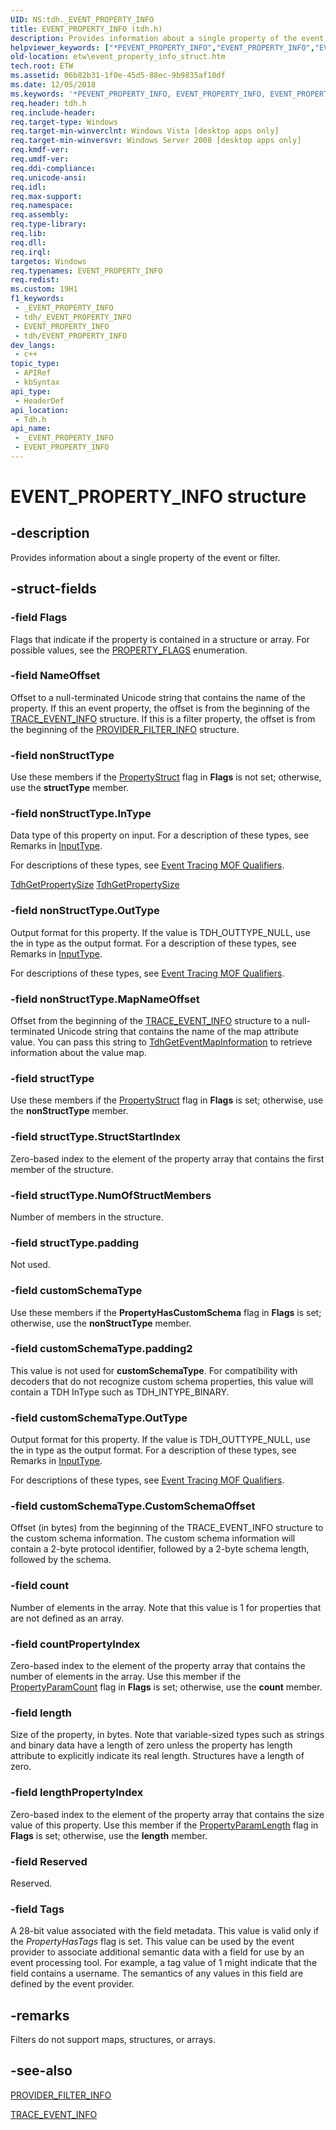 ```yaml
---
UID: NS:tdh._EVENT_PROPERTY_INFO
title: EVENT_PROPERTY_INFO (tdh.h)
description: Provides information about a single property of the event or filter.
helpviewer_keywords: ["*PEVENT_PROPERTY_INFO","EVENT_PROPERTY_INFO","EVENT_PROPERTY_INFO structure [ETW]","etw.event_property_info_struct","tdh.event_property_info_struct","tdh/EVENT_PROPERTY_INFO"]
old-location: etw\event_property_info_struct.htm
tech.root: ETW
ms.assetid: 06b82b31-1f0e-45d5-88ec-9b9835af10df
ms.date: 12/05/2018
ms.keywords: '*PEVENT_PROPERTY_INFO, EVENT_PROPERTY_INFO, EVENT_PROPERTY_INFO structure [ETW], etw.event_property_info_struct, tdh.event_property_info_struct, tdh/EVENT_PROPERTY_INFO'
req.header: tdh.h
req.include-header: 
req.target-type: Windows
req.target-min-winverclnt: Windows Vista [desktop apps only]
req.target-min-winversvr: Windows Server 2008 [desktop apps only]
req.kmdf-ver: 
req.umdf-ver: 
req.ddi-compliance: 
req.unicode-ansi: 
req.idl: 
req.max-support: 
req.namespace: 
req.assembly: 
req.type-library: 
req.lib: 
req.dll: 
req.irql: 
targetos: Windows
req.typenames: EVENT_PROPERTY_INFO
req.redist: 
ms.custom: 19H1
f1_keywords:
 - _EVENT_PROPERTY_INFO
 - tdh/_EVENT_PROPERTY_INFO
 - EVENT_PROPERTY_INFO
 - tdh/EVENT_PROPERTY_INFO
dev_langs:
 - c++
topic_type:
 - APIRef
 - kbSyntax
api_type:
 - HeaderDef
api_location:
 - Tdh.h
api_name:
 - _EVENT_PROPERTY_INFO
 - EVENT_PROPERTY_INFO
---
```


# EVENT_PROPERTY_INFO structure


## -description

Provides information about a single property of the event or filter.

## -struct-fields

### -field Flags

Flags that indicate if the property is contained in a structure or array. For possible values, see the <a href="/windows/desktop/api/tdh/ne-tdh-property_flags">PROPERTY_FLAGS</a> enumeration.

### -field NameOffset

Offset to a null-terminated Unicode string that contains the name of the property. If this an event property, the offset is from the beginning of the <a href="/windows/desktop/api/tdh/ns-tdh-trace_event_info">TRACE_EVENT_INFO</a> structure. If this is a filter property, the offset is from the beginning of the <a href="/windows/desktop/api/tdh/ns-tdh-provider_filter_info">PROVIDER_FILTER_INFO</a> structure.

### -field nonStructType

Use these members if the <a href="/windows/desktop/api/tdh/ne-tdh-property_flags">PropertyStruct</a> flag in <b>Flags</b> is not set; otherwise, use the <b>structType</b> member.

### -field nonStructType.InType

Data type of this property on input. For a description of these types, see Remarks in  <a href="/windows/desktop/WES/eventmanifestschema-inputtype-complextype">InputType</a>.

For descriptions of these types, see <a href="/windows/desktop/ETW/event-tracing-mof-qualifiers">Event Tracing MOF Qualifiers</a>.

<a href="/windows/desktop/api/tdh/nf-tdh-tdhgetpropertysize">TdhGetPropertySize</a>
<a href="/windows/desktop/api/tdh/nf-tdh-tdhgetpropertysize">TdhGetPropertySize</a>

### -field nonStructType.OutType

Output format for this property. If the value is TDH_OUTTYPE_NULL, use the in type  as the output format. For a description of these types, see Remarks in <a href="/windows/desktop/WES/eventmanifestschema-inputtype-complextype">InputType</a>.

For descriptions of these types, see <a href="/windows/desktop/ETW/event-tracing-mof-qualifiers">Event Tracing MOF Qualifiers</a>.

### -field nonStructType.MapNameOffset

Offset from the beginning of the <a href="/windows/desktop/api/tdh/ns-tdh-trace_event_info">TRACE_EVENT_INFO</a> structure to a null-terminated Unicode string that contains the name of the map attribute value. You can pass this string to <a href="/windows/desktop/api/tdh/nf-tdh-tdhgeteventmapinformation">TdhGetEventMapInformation</a> to retrieve information about the value map.

### -field structType

Use these members if the <a href="/windows/desktop/api/tdh/ne-tdh-property_flags">PropertyStruct</a> flag in <b>Flags</b> is set; otherwise, use the <b>nonStructType</b> member.

### -field structType.StructStartIndex

Zero-based index to the element of the property array that contains the first member of the structure.

### -field structType.NumOfStructMembers

Number of members in the structure.

### -field structType.padding

Not used.

### -field customSchemaType

Use these members if the <b>PropertyHasCustomSchema</b> flag in <b>Flags</b> is set; otherwise, use the <b>nonStructType</b> member.

### -field customSchemaType.padding2

This value is not used for <b>customSchemaType</b>. For compatibility with decoders that do not recognize custom schema properties, this value will contain a TDH InType such as TDH_INTYPE_BINARY.

### -field customSchemaType.OutType

Output format for this property. If the value is TDH_OUTTYPE_NULL, use the in type  as the output format. For a description of these types, see Remarks in <a href="/windows/desktop/WES/eventmanifestschema-inputtype-complextype">InputType</a>.

For descriptions of these types, see <a href="/windows/desktop/ETW/event-tracing-mof-qualifiers">Event Tracing MOF Qualifiers</a>.

### -field customSchemaType.CustomSchemaOffset

Offset (in bytes) from the beginning of the TRACE_EVENT_INFO structure to the custom schema information. The custom schema information will contain a 2-byte protocol identifier, followed by a 2-byte schema length, followed by the schema.

### -field count

Number of elements in the array. Note that this value is 1 for properties that are not defined as an array.

### -field countPropertyIndex

Zero-based index to the element of the property array that contains the number of elements in the array. Use this member if the <a href="/windows/desktop/api/tdh/ne-tdh-property_flags">PropertyParamCount</a> flag in <b>Flags</b> is set; otherwise, use the <b>count</b> member.

### -field length

Size of the property, in bytes. Note that variable-sized types such as strings and binary data have a length of zero unless the property has length attribute to explicitly indicate its real length. Structures have a length of zero.

### -field lengthPropertyIndex

Zero-based index to the element of the property array that contains the size value of this property. Use this member if the <a href="/windows/desktop/api/tdh/ne-tdh-property_flags">PropertyParamLength</a> flag in <b>Flags</b> is set; otherwise, use the <b>length</b> member.

### -field Reserved

Reserved.

### -field Tags

A 28-bit value associated with the field metadata. This value is valid only if the <i>PropertyHasTags</i> flag is set. This value can be used by the event provider to associate additional semantic data with a field for use by an event processing tool. For example, a tag value of 1 might indicate that the field contains a username. The semantics of any values in this field are defined by the event provider.

## -remarks

Filters do not support maps, structures, or arrays.

## -see-also

<a href="/windows/desktop/api/tdh/ns-tdh-provider_filter_info">PROVIDER_FILTER_INFO</a>



<a href="/windows/desktop/api/tdh/ns-tdh-trace_event_info">TRACE_EVENT_INFO</a>

